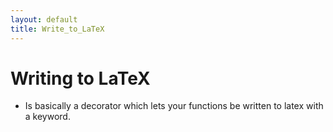 ```yaml
---
layout: default
title: Write_to_LaTeX
---
```



# Writing to LaTeX
- Is basically a decorator which lets your functions be written to latex with a keyword.

